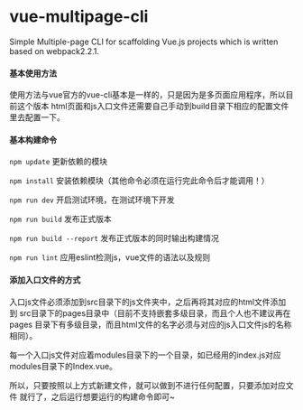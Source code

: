 # vue-multipage-cli
Simple Multiple-page CLI for scaffolding Vue.js projects which is written based on webpack2.2.1.

#### 基本使用方法
  使用方法与vue官方的vue-cli基本是一样的，只是因为是多页面应用程序，所以目前这个版本
  html页面和js入口文件还需要自己手动到build目录下相应的配置文件里去配置一下。
  
#### 基本构建命令
  `npm update` 更新依赖的模块

  `npm install` 安装依赖模块（其他命令必须在运行完此命令后才能调用！）

  `npm run dev` 开启测试环境，在测试环境下开发  
  
  `npm run build` 发布正式版本  
  
  `npm run build --report` 发布正式版本的同时输出构建情况
  
  `npm run lint` 应用eslint检测js，vue文件的语法以及规则

#### 添加入口文件的方式  
   入口js文件必须添加到src目录下的js文件夹中，之后再将其对应的html文件添加到
   src目录下的pages目录中（目前不支持嵌套多级目录，而且个人也不建议再在pages
   目录下有多级目录，而且html文件的名字必须与对应的js入口文件js的名称相同）。  
   
   每一个入口js文件对应着modules目录下的一个目录，如已经用的index.js对应
   modules目录下的Index.vue。
      
   所以，只要按照以上方式新建文件，就可以做到不进行任何配置，只要添加对应文件
   就行了，之后运行想要运行的构建命令即可~  
